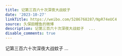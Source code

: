 ```yaml
---
title: 记第三百六十次深夜大战蚊子
date: '2023-10-27'
linkTitle: https://weibo.com/5286768287/NpR74eUC4
source: 久保田鲤鱼的微博
description: 记第三百六十次深夜大战蚊子  ...
disable_comments: true
---
```

记第三百六十次深夜大战蚊子  ...